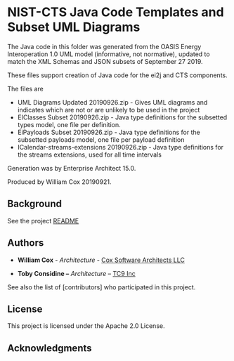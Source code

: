 

NIST-CTS Java Code Templates and Subset UML Diagrams
=================================================
The Java code in this folder was generated from the OASIS Energy Interoperation 1.0 UML model (informative, not normative), updated to match the XML Schemas and JSON subsets of September 27 2019.

These files support creation of Java code for the ei2j and CTS components.

The files are
* UML Diagrams Updated 20190926.zip - Gives UML diagrams and indicates which are not or are unlikely to be used in the project
* EIClasses Subset 20190926.zip - Java type definitions for the subsetted types model, one file per definition.
* EiPayloads Subset 20190926.zip - Java type definitions for the subsetted payloads model, one file per payload definition
* ICalendar-streams-extensions 20190926.zip - Java type definitions for the streams extensions, used for all time intervals

Generation was by Enterprise Architect 15.0.

Produced by William Cox 20190921.

Background
----------
See the project [README](../../README.md)

Authors
-------

-   **William Cox** - *Architecture* - [Cox Software Architects
    LLC](http://coxsoftwarearchitects.com/)

-   **Toby Considine –** *Architecture* – [TC9 Inc](http://www.tc9.com/)

See also the list of [contributors] who participated in this project.

License
-------

This project is licensed under the Apache 2.0 License.

Acknowledgments
---------------
